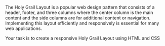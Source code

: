 The Holy Grail Layout is a popular web design pattern that consists of a header, footer, and three columns where the center column is the main content and the side columns are for additional content or navigation. Implementing this layout efficiently and responsively is essential for many web applications.

Your task is to create a responsive Holy Grail Layout using HTML and CSS
